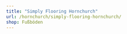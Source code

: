 ```yaml
---
title: "Simply Flooring Hornchurch"
url: /hornchurch/simply-flooring-hornchurch/
shop: Fußböden
---
```

